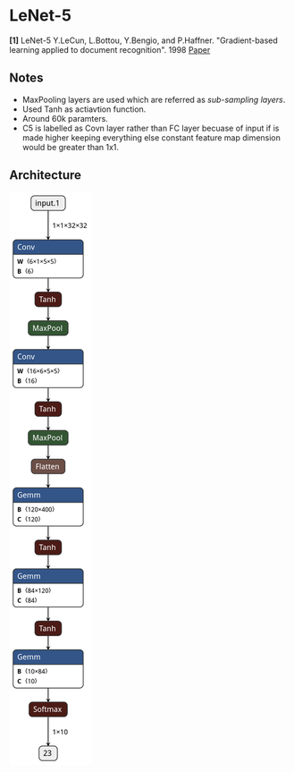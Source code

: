 # LeNet-5
**[1]** LeNet-5
Y.LeCun, L.Bottou, Y.Bengio, and P.Haffner. "Gradient-based learning applied to document recognition". 1998
[Paper](http://yann.lecun.com/exdb/publis/pdf/lecun-01a.pdf)


## Notes
- MaxPooling layers are used which are referred as *sub-sampling layers*.
- Used Tanh as actiavtion function.
- Around 60k paramters.
- C5 is labelled as Covn layer rather than FC layer becuase of input if is made higher keeping everything else constant feature map dimension would be greater than 1x1.


## Architecture 

![model](model.png)